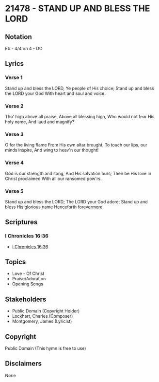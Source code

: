 # 21478 - STAND UP AND BLESS THE LORD

## Notation

Eb - 4/4 on 4 - DO

## Lyrics

### Verse 1

Stand up and bless the LORD, Ye people of His choice; Stand up and bless the LORD your God With heart and soul and voice.


### Verse 2

Tho' high above all praise, Above all blessing high, Who would not fear His holy name, And laud and magnify?


### Verse 3

O for the living flame From His own altar brought, To touch our lips, our minds inspire, And wing to heav'n our thought!

### Verse 4

God is our strength and song, And His salvation ours; Then be His love in Christ proclaimed With all our ransomed pow'rs.

### Verse 5

Stand up and bless the LORD; The LORD your God adore; Stand up and bless His glorious name Henceforth forevermore.


## Scriptures

### I Chronicles 16:36

- [I Chronicles 16:36](https://www.biblegateway.com/passage/?search=I%20Chronicles%2016%3A36)


## Topics

- Love - Of Christ
- Praise/Adoration
- Opening Songs

## Stakeholders

- Public Domain (Copyright Holder)
- Lockhart, Charles (Composer)
- Montgomery, James (Lyricist)

## Copyright

Public Domain
(This hymn is free to use)

## Disclaimers

None

